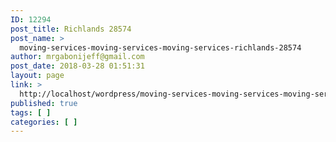 ```yaml
---
ID: 12294
post_title: Richlands 28574
post_name: >
  moving-services-moving-services-moving-services-richlands-28574
author: mrgabonijeff@gmail.com
post_date: 2018-03-28 01:51:31
layout: page
link: >
  http://localhost/wordpress/moving-services-moving-services-moving-services-richlands-28574/
published: true
tags: [ ]
categories: [ ]
---
```

